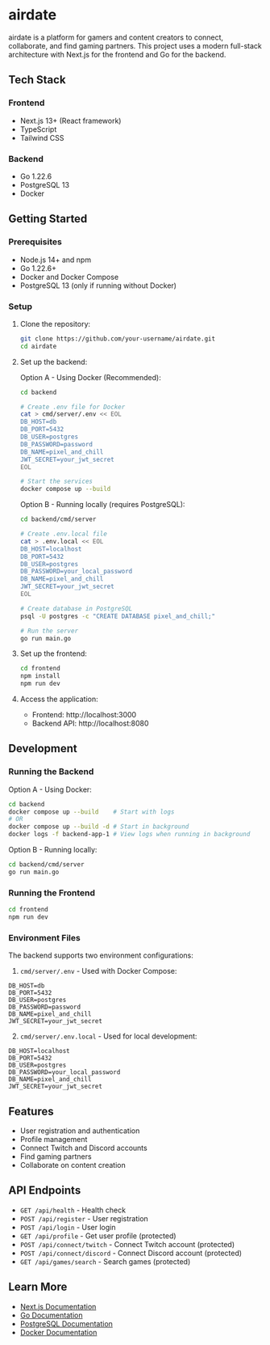 # airdate

airdate is a platform for gamers and content creators to connect, collaborate, and find gaming partners. This project uses a modern full-stack architecture with Next.js for the frontend and Go for the backend.

## Tech Stack

### Frontend
- Next.js 13+ (React framework)
- TypeScript
- Tailwind CSS

### Backend
- Go 1.22.6
- PostgreSQL 13
- Docker

## Getting Started

### Prerequisites
- Node.js 14+ and npm
- Go 1.22.6+
- Docker and Docker Compose
- PostgreSQL 13 (only if running without Docker)

### Setup

1. Clone the repository:
   ```bash
   git clone https://github.com/your-username/airdate.git
   cd airdate
   ```

2. Set up the backend:

   Option A - Using Docker (Recommended):
   ```bash
   cd backend
   
   # Create .env file for Docker
   cat > cmd/server/.env << EOL
   DB_HOST=db
   DB_PORT=5432
   DB_USER=postgres
   DB_PASSWORD=password
   DB_NAME=pixel_and_chill
   JWT_SECRET=your_jwt_secret
   EOL

   # Start the services
   docker compose up --build
   ```

   Option B - Running locally (requires PostgreSQL):
   ```bash
   cd backend/cmd/server

   # Create .env.local file
   cat > .env.local << EOL
   DB_HOST=localhost
   DB_PORT=5432
   DB_USER=postgres
   DB_PASSWORD=your_local_password
   DB_NAME=pixel_and_chill
   JWT_SECRET=your_jwt_secret
   EOL

   # Create database in PostgreSQL
   psql -U postgres -c "CREATE DATABASE pixel_and_chill;"

   # Run the server
   go run main.go
   ```

3. Set up the frontend:
   ```bash
   cd frontend
   npm install
   npm run dev
   ```

4. Access the application:
   - Frontend: http://localhost:3000
   - Backend API: http://localhost:8080

## Development

### Running the Backend

Option A - Using Docker:
```bash
cd backend
docker compose up --build    # Start with logs
# OR
docker compose up --build -d # Start in background
docker logs -f backend-app-1 # View logs when running in background
```

Option B - Running locally:
```bash
cd backend/cmd/server
go run main.go
```

### Running the Frontend
```bash
cd frontend
npm run dev
```

### Environment Files

The backend supports two environment configurations:

1. `cmd/server/.env` - Used with Docker Compose:
```env
DB_HOST=db
DB_PORT=5432
DB_USER=postgres
DB_PASSWORD=password
DB_NAME=pixel_and_chill
JWT_SECRET=your_jwt_secret
```

2. `cmd/server/.env.local` - Used for local development:
```env
DB_HOST=localhost
DB_PORT=5432
DB_USER=postgres
DB_PASSWORD=your_local_password
DB_NAME=pixel_and_chill
JWT_SECRET=your_jwt_secret
```

## Features

- User registration and authentication
- Profile management
- Connect Twitch and Discord accounts
- Find gaming partners
- Collaborate on content creation

## API Endpoints

- `GET /api/health` - Health check
- `POST /api/register` - User registration
- `POST /api/login` - User login
- `GET /api/profile` - Get user profile (protected)
- `POST /api/connect/twitch` - Connect Twitch account (protected)
- `POST /api/connect/discord` - Connect Discord account (protected)
- `GET /api/games/search` - Search games (protected)

## Learn More

- [Next.js Documentation](https://nextjs.org/docs)
- [Go Documentation](https://golang.org/doc/)
- [PostgreSQL Documentation](https://www.postgresql.org/docs/)
- [Docker Documentation](https://docs.docker.com/)

